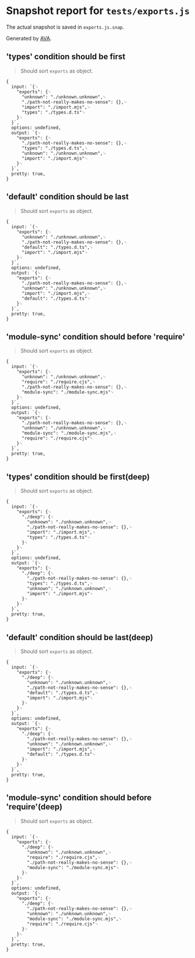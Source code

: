 # Snapshot report for `tests/exports.js`

The actual snapshot is saved in `exports.js.snap`.

Generated by [AVA](https://avajs.dev).

## 'types' condition should be first

> Should sort `exports` as object.

    {
      input: `{␊
        "exports": {␊
          "unknown": "./unknown.unknown",␊
          "./path-not-really-makes-no-sense": {},␊
          "import": "./import.mjs",␊
          "types": "./types.d.ts"␊
        }␊
      }`,
      options: undefined,
      output: `{␊
        "exports": {␊
          "./path-not-really-makes-no-sense": {},␊
          "types": "./types.d.ts",␊
          "unknown": "./unknown.unknown",␊
          "import": "./import.mjs"␊
        }␊
      }`,
      pretty: true,
    }

## 'default' condition should be last

> Should sort `exports` as object.

    {
      input: `{␊
        "exports": {␊
          "unknown": "./unknown.unknown",␊
          "./path-not-really-makes-no-sense": {},␊
          "default": "./types.d.ts",␊
          "import": "./import.mjs"␊
        }␊
      }`,
      options: undefined,
      output: `{␊
        "exports": {␊
          "./path-not-really-makes-no-sense": {},␊
          "unknown": "./unknown.unknown",␊
          "import": "./import.mjs",␊
          "default": "./types.d.ts"␊
        }␊
      }`,
      pretty: true,
    }

## 'module-sync' condition should before 'require'

> Should sort `exports` as object.

    {
      input: `{␊
        "exports": {␊
          "unknown": "./unknown.unknown",␊
          "require": "./require.cjs",␊
          "./path-not-really-makes-no-sense": {},␊
          "module-sync": "./module-sync.mjs"␊
        }␊
      }`,
      options: undefined,
      output: `{␊
        "exports": {␊
          "./path-not-really-makes-no-sense": {},␊
          "unknown": "./unknown.unknown",␊
          "module-sync": "./module-sync.mjs",␊
          "require": "./require.cjs"␊
        }␊
      }`,
      pretty: true,
    }

## 'types' condition should be first(deep)

> Should sort `exports` as object.

    {
      input: `{␊
        "exports": {␊
          "./deep": {␊
            "unknown": "./unknown.unknown",␊
            "./path-not-really-makes-no-sense": {},␊
            "import": "./import.mjs",␊
            "types": "./types.d.ts"␊
          }␊
        }␊
      }`,
      options: undefined,
      output: `{␊
        "exports": {␊
          "./deep": {␊
            "./path-not-really-makes-no-sense": {},␊
            "types": "./types.d.ts",␊
            "unknown": "./unknown.unknown",␊
            "import": "./import.mjs"␊
          }␊
        }␊
      }`,
      pretty: true,
    }

## 'default' condition should be last(deep)

> Should sort `exports` as object.

    {
      input: `{␊
        "exports": {␊
          "./deep": {␊
            "unknown": "./unknown.unknown",␊
            "./path-not-really-makes-no-sense": {},␊
            "default": "./types.d.ts",␊
            "import": "./import.mjs"␊
          }␊
        }␊
      }`,
      options: undefined,
      output: `{␊
        "exports": {␊
          "./deep": {␊
            "./path-not-really-makes-no-sense": {},␊
            "unknown": "./unknown.unknown",␊
            "import": "./import.mjs",␊
            "default": "./types.d.ts"␊
          }␊
        }␊
      }`,
      pretty: true,
    }

## 'module-sync' condition should before 'require'(deep)

> Should sort `exports` as object.

    {
      input: `{␊
        "exports": {␊
          "./deep": {␊
            "unknown": "./unknown.unknown",␊
            "require": "./require.cjs",␊
            "./path-not-really-makes-no-sense": {},␊
            "module-sync": "./module-sync.mjs"␊
          }␊
        }␊
      }`,
      options: undefined,
      output: `{␊
        "exports": {␊
          "./deep": {␊
            "./path-not-really-makes-no-sense": {},␊
            "unknown": "./unknown.unknown",␊
            "module-sync": "./module-sync.mjs",␊
            "require": "./require.cjs"␊
          }␊
        }␊
      }`,
      pretty: true,
    }
